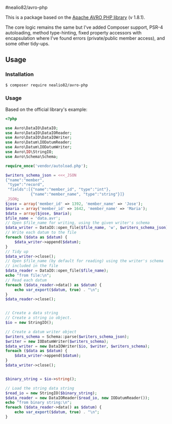 #nealio82/avro-php

This is a package based on the [Apache AVRO PHP library](http://apache.mirror.anlx.net/avro/) (v 1.8.1).

The core logic remains the same but I've added Composer support, PSR-4 autoloading, method type-hinting, fixed property accessors with encapsulation where I've found errors (private/public member access), and some other tidy-ups.

## Usage

### Installation

```bash
$ composer require nealio82/avro-php
```

### Usage

Based on the official library's example:

```php
<?php

use Avro\DataIO\DataIO;
use Avro\DataIO\DataIOReader;
use Avro\DataIO\DataIOWriter;
use Avro\Datum\IODatumReader;
use Avro\Datum\IODatumWriter;
use Avro\IO\StringIO;
use Avro\Schema\Schema;

require_once('vendor/autoload.php');

$writers_schema_json = <<<_JSON
{"name":"member",
 "type":"record",
 "fields":[{"name":"member_id", "type":"int"},
           {"name":"member_name", "type":"string"}]}
_JSON;
$jose = array('member_id' => 1392, 'member_name' => 'Jose');
$maria = array('member_id' => 1642, 'member_name' => 'Maria');
$data = array($jose, $maria);
$file_name = 'data.avr';
// Open $file_name for writing, using the given writer's schema
$data_writer = DataIO::open_file($file_name, 'w', $writers_schema_json);
// Write each datum to the file
foreach ($data as $datum) {
    $data_writer->append($datum);
}
// Tidy up
$data_writer->close();
// Open $file_name (by default for reading) using the writer's schema
// included in the file
$data_reader = DataIO::open_file($file_name);
echo "from file:\n";
// Read each datum
foreach ($data_reader->data() as $datum) {
    echo var_export($datum, true) . "\n";
}
$data_reader->close();


// Create a data string
// Create a string io object.
$io = new StringIO();

// Create a datum writer object
$writers_schema = Schema::parse($writers_schema_json);
$writer = new IODatumWriter($writers_schema);
$data_writer = new DataIOWriter($io, $writer, $writers_schema);
foreach ($data as $datum) {
    $data_writer->append($datum);
}
$data_writer->close();


$binary_string = $io->string();

// Load the string data string
$read_io = new StringIO($binary_string);
$data_reader = new DataIOReader($read_io, new IODatumReader());
echo "from binary string:\n";
foreach ($data_reader->data() as $datum) {
    echo var_export($datum, true) . "\n";
}
```